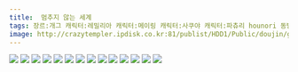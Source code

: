 ```yaml
---
title:  멈추지 않는 세계
tags: 장르:개그 캐릭터:레밀리아 캐릭터:메이링 캐릭터:사쿠야 캐릭터:파츄리 hounori 동방_동인지
image: http://crazytempler.ipdisk.co.kr:81/publist/HDD1/Public/doujin/ghap/5674/001.jpg
---
```

<img src="http://crazytempler.ipdisk.co.kr:81/publist/HDD1/Public/doujin/ghap/5674/001.jpg">
<img src="http://crazytempler.ipdisk.co.kr:81/publist/HDD1/Public/doujin/ghap/5674/002.jpg">
<img src="http://crazytempler.ipdisk.co.kr:81/publist/HDD1/Public/doujin/ghap/5674/003.jpg">
<img src="http://crazytempler.ipdisk.co.kr:81/publist/HDD1/Public/doujin/ghap/5674/004.jpg">
<img src="http://crazytempler.ipdisk.co.kr:81/publist/HDD1/Public/doujin/ghap/5674/005.jpg">
<img src="http://crazytempler.ipdisk.co.kr:81/publist/HDD1/Public/doujin/ghap/5674/006.jpg">
<img src="http://crazytempler.ipdisk.co.kr:81/publist/HDD1/Public/doujin/ghap/5674/007.jpg">
<img src="http://crazytempler.ipdisk.co.kr:81/publist/HDD1/Public/doujin/ghap/5674/008.jpg">
<img src="http://crazytempler.ipdisk.co.kr:81/publist/HDD1/Public/doujin/ghap/5674/009.jpg">
<img src="http://crazytempler.ipdisk.co.kr:81/publist/HDD1/Public/doujin/ghap/5674/010.jpg">
<img src="http://crazytempler.ipdisk.co.kr:81/publist/HDD1/Public/doujin/ghap/5674/011.jpg">
<img src="http://crazytempler.ipdisk.co.kr:81/publist/HDD1/Public/doujin/ghap/5674/012.jpg">
<img src="http://crazytempler.ipdisk.co.kr:81/publist/HDD1/Public/doujin/ghap/5674/013.jpg">
<img src="http://crazytempler.ipdisk.co.kr:81/publist/HDD1/Public/doujin/ghap/5674/014.jpg">
